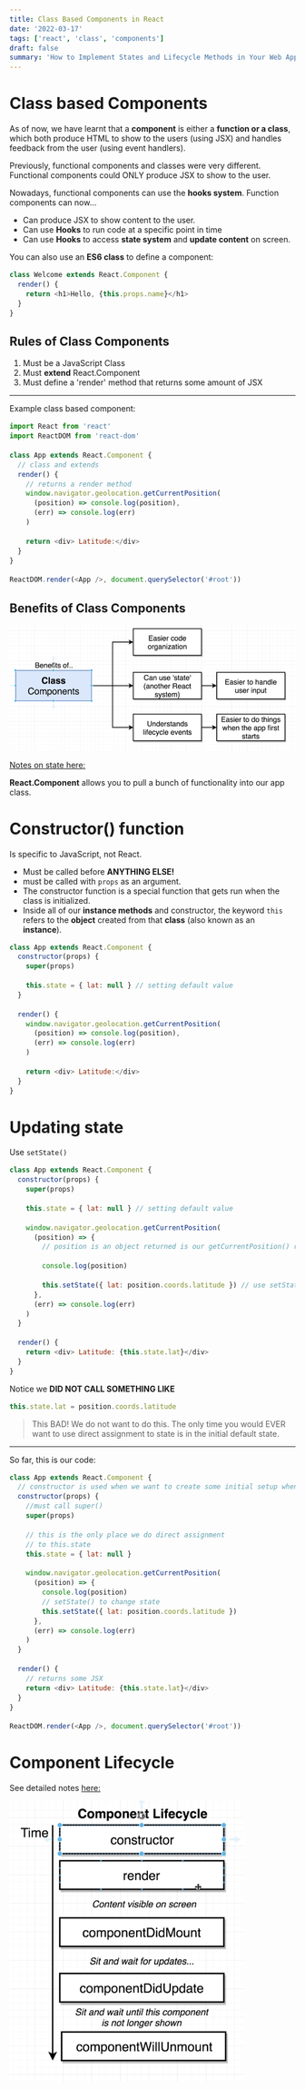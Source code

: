 ```yaml
---
title: Class Based Components in React
date: '2022-03-17'
tags: ['react', 'class', 'components']
draft: false
summary: 'How to Implement States and Lifecycle Methods in Your Web Applications with React'
---
```


# Class based Components

As of now, we have learnt that a **component** is either a **function or a class**, which both produce HTML to show to the users (using JSX) and handles feedback from the user (using event handlers).

Previously, functional components and classes were very different. Functional components could ONLY produce JSX to show to the user.

Nowadays, functional components can use the **hooks system**.
Function components can now...

- Can produce JSX to show content to the user.
- Can use **Hooks** to run code at a specific point in time
- Can use **Hooks** to access **state system** and **update content** on screen.

You can also use an **ES6 class** to define a component:

```js
class Welcome extends React.Component {
  render() {
    return <h1>Hello, {this.props.name}</h1>
  }
}
```

## Rules of Class Components

1. Must be a JavaScript Class
2. Must **extend** React.Component
3. Must define a 'render' method that returns some amount of JSX

---

Example class based component:

```js
import React from 'react'
import ReactDOM from 'react-dom'

class App extends React.Component {
  // class and extends
  render() {
    // returns a render method
    window.navigator.geolocation.getCurrentPosition(
      (position) => console.log(position),
      (err) => console.log(err)
    )

    return <div> Latitude:</div>
  }
}

ReactDOM.render(<App />, document.querySelector('#root'))
```

## Benefits of Class Components

![](/data/blog/react-notes/react-images/benefitsClass.png)

[Notes on state here:](https://github.com/Cwarcup/notes/blob/ef513cb3e99be669cb19d69202fb465019fe6bbb/root/react/react-notes/state.md)

**React.Component** allows you to pull a bunch of functionality into our app class.

# Constructor() function

Is specific to JavaScript, not React.

- Must be called before **ANYTHING ELSE!**
- must be called with `props` as an argument.
- The constructor function is a special function that gets run when the class is initialized.
- Inside all of our **instance methods** and constructor, the keyword `this` refers to the **object** created from that **class** (also known as an **instance**).

```js
class App extends React.Component {
  constructor(props) {
    super(props)

    this.state = { lat: null } // setting default value
  }

  render() {
    window.navigator.geolocation.getCurrentPosition(
      (position) => console.log(position),
      (err) => console.log(err)
    )

    return <div> Latitude:</div>
  }
}
```

# Updating state

Use `setState()`

```js
class App extends React.Component {
  constructor(props) {
    super(props)

    this.state = { lat: null } // setting default value

    window.navigator.geolocation.getCurrentPosition(
      (position) => {
        // position is an object returned is our getCurrentPosition() runs sucessfully

        console.log(position)

        this.setState({ lat: position.coords.latitude }) // use setState() to update
      },
      (err) => console.log(err)
    )
  }

  render() {
    return <div> Latitude: {this.state.lat}</div>
  }
}
```

Notice we **DID NOT CALL SOMETHING LIKE**

```js
this.state.lat = position.coords.latitude
```

> This BAD! We do not want to do this.
> The only time you would EVER want to use direct assignment to state is in the initial default state.

---

So far, this is our code:

```js
class App extends React.Component {
  // constructor is used when we want to create some initial setup when our component is created. It is optional.
  constructor(props) {
    //must call super()
    super(props)

    // this is the only place we do direct assignment
    // to this.state
    this.state = { lat: null }

    window.navigator.geolocation.getCurrentPosition(
      (position) => {
        console.log(position)
        // setState() to change state
        this.setState({ lat: position.coords.latitude })
      },
      (err) => console.log(err)
    )
  }

  render() {
    // returns some JSX
    return <div> Latitude: {this.state.lat}</div>
  }
}

ReactDOM.render(<App />, document.querySelector('#root'))
```

# Component Lifecycle

See detailed notes [here:](https://github.com/Cwarcup/notes/blob/cd89eddc41fda81e02639090527e6ad1ab045306/root/react/react-notes/lifecycle-component.md#L21)

![Lifecycle](react-images/lifecycle2.png)
